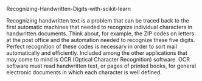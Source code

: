  Recognizing-Handwritten-Digits-with-scikit-learn
 
 Recognizing handwritten text is a problem that can be traced back to the first automatic
machines that needed to recognize individual characters in handwritten documents.
Think about, for example, the ZIP codes on letters at the post office and the automation
needed to recognize these five digits. Perfect recognition of these codes is necessary in
order to sort mail automatically and efficiently.
Included among the other applications that may come to mind is OCR (Optical
Character Recognition) software. OCR software must read handwritten text, or pages of
printed books, for general electronic documents in which each character is well
defined.
